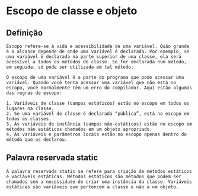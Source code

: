# Escopo de classe e objeto
  ## Definição 

    Escopo refere-se à vida e acessibilidade de uma variável. Quão grande é o alcance depende de onde uma variável é declarada. Por exemplo, se uma variável é declarada na parte superior de uma classe, ela será acessível a todos os métodos de classe. Se for declarada num método, em seguida, só pode ser utilizada em tal método.

    O escopo de uma variável é a parte do programa que pode acessar uma variável. Quando você tenta acessar uma variável que não está no escopo, você normalmente tém um erro do compilador. Aqui estão algumas das regras de escopo:

    1. Variáveis ​​de classe (campos estáticos) estão no escopo em todos os lugares na classe.
    2. Se uma variável de classe é declarada “pública”, está no escopo em todas as classes.
    3. As variáveis ​​de instância (campos não-estáticos) estão no escopo em métodos não estáticos chamados em um objeto apropriado.
    4. As variáveis ​​e parâmetros locais estão no escopo apenas dentro do método que os declarou.
    
  ## Palavra reservada static 

    A palavra reservada static se refere para criação de métodos estáticos e variáveis estáticas. Métodos estáticos são métodos que podem ser chamados sem a necessidade de criar uma instância da classe. Variáveis estáticas são variáveis que pertencem a classe e não a um objeto.